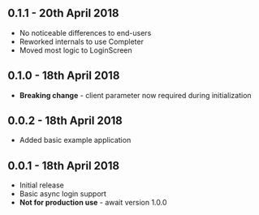 ## 0.1.1 - 20th April 2018
* No noticeable differences to end-users
* Reworked internals to use Completer
* Moved most logic to LoginScreen

## 0.1.0 - 18th April 2018
* **Breaking change** - client parameter now required during initialization

## 0.0.2 - 18th April 2018
* Added basic example application

## 0.0.1 - 18th April 2018

* Initial release
* Basic async login support
* **Not for production use** - await version 1.0.0
